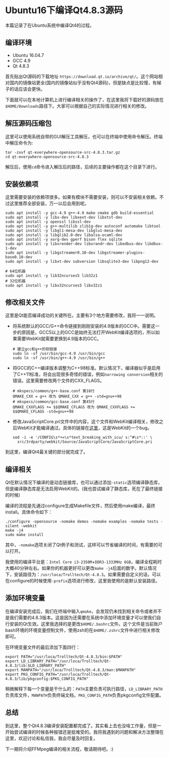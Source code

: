 # Ubuntu16下编译Qt4.8.3源码


本篇记录了在Ubuntu系统中编译Qt4的过程。

<!--more-->

## 编译环境

+ Ubuntu 16.04.7
+ GCC 4.9
+ Qt 4.8.3

首先贴出Qt源码的下载地址 `https://download.qt.io/archive/qt/`。这个网站相对国内的镜像站更全(国内的镜像站似乎没有Qt4源码)，但是缺点是比较慢，有梯子的话应该会更快。

下面就可以在本地计算机上进行编译相关的操作了，在这里我将下载好的源码放在 `$HOME/Downloads`路径下。大家可以根据自己的实际情况进行相关的修改。

## 解压源码压缩包

这里可以使用系统自带的GUI解压工具解压，也可以在终端中使用命令解压。终端中解压命令为:

```shell
tar -zxvf qt-everywhere-opensource-src-4.8.3.tar.gz
cd qt-everywhere-opensource-src-4.8.3
```

解压后，使用```cd```命令进入解压后的路径，后续的主要操作都在这个目录下进行。

## 安装依赖项

这里需要安装的依赖项很多。如果有模块不需要安装，则可以不安装相关依赖。不过这里推荐全部安装，万一以后会用到呢。

```shell
sudo apt install -y gcc-4.9 g++-4.9 make cmake gdb build-essential
sudo apt install -y libx-dev libxext-dev libxtst-dev
sudo apt install -y openssl libssl-dev
sudo apt install -y g++-multilib zlib1g-dev autoconf automake libtool
sudo apt install -y libgl1-mesa-dev libglu1-mesa-dev
sudo apt install -y libglib2.0-dev libalsa-ocaml-dev
sudo apt install -y xorg-dev gperf bison flex sqlite
sudo apt install -y libxrender-dev libxrandr-dev libedbus-dev libdbus-1-dev
sudo apt install -y libgstreamer0.10-dev libgstreamer-plugins-base0.10-dev
sudo apt install -y libxt-dev subversion libsqlite3-dev libpng12-dev 

# 64位机器
sudo apt install -y lib32ncurses5 lib32z1
# 32位机器
sudo apt install -y libx32ncurses5 libx32z1
```

## 修改相关文件

这里是Qt能否编译成功的关键所在。主要有3个地方需要修改，我将一一说明。

+ 将系统默认的GCC/G++命令链接到刚刚安装的4.9版本的GCC中。需要这一步的原因是，GCC5以上的GCC是始终无法打开WebKit编译选项的，所以如果需要WebKit就需要更换到4.9版本的GCC。

  ```shell
  # 建立gcc和g++的软链接
  sudo ln -sf /usr/bin/gcc-4.9 /usr/bin/gcc
  sudo ln -sf /usr/bin/g++-4.9 /usr/bin/g++
  ```

+ 将GCC的C++编译版本调整为C++98标准。默认情况下，编译器似乎是启用了C++11标准，将会出现很多奇怪的错误，例如```narrowing conversion```相关的错误。这里需要修改两个文件的CXX_FLAGS。

  ```shell
  # mkspecs/common/g++-base.conf 第18行
  QMAKE_CXX = g++ 改为 QMAKE_CXX = g++ -std=gnu++98
  # mkspecs/common/gcc-base.conf 第45行
  QMAKE_CXXFLAGS += $$QMAKE_CFLAGS 改为 QMAKE_CXXFLAGS += $$QMAKE_CFLAGS -std=gnu++98
  ```

+ 修改JavaScriptCore.pri文件中的内容，这个文件和WebKit编译相关，修改之后WebKit才能编译通过。具体的链接在[这里](https://bugs.webkit.org/show_bug.cgi?id=82824)，这是WebKit的一个bug。

  ```shell
  sed -i -e '/CONFIG\s*+=\s*text_breaking_with_icu/ s:^#\s*::' \
  	src/3rdparty/webkit/Source/JavaScriptCore/JavaScriptCore.pri
  ```

到这里，编译Qt4最关键的部分就完成了。

## 编译相关

Qt在默认情况下编译的是动态链接库，也可以通过添加```-static```选项编译静态库，但是编译静态库是无法启用WebKit的。(我也尝试编译了静态库，死在了最终链接的时候)

编译的流程是先通过configure生成Makefile文件，然后使用make编译，最终install。具体命令如下：

```shell
./configure -opensource -nomake demos -nomake examples -nomake tests -silent -webkit
make -j4
sudo make install
```

其中，```-nomake```选项关闭了Qt例子和测试，这样可以节省编译的时间，有需要的可以打开。

我使用的编译平台是：```Intel Core i3-2350M```+```DDR3-1333MHz 6GB```，编译全程耗时大概40分钟左右。如果你的机器更好可以更改```make -j4```后面的数字。默认情况下，安装路径为：```/usr/loca/Trolltech/Qt-4.8.3```。如果需要自定义的话，可以在configure的时候使用```-prefix```选项进行修改，这里我使用的是默认安装路径。

## 添加环境变量

在编译安装完成后，我们在终端中输入```qmake```，会发现仍未找到相关命令或者并不是我们需要的4.8.3版本。这是因为还需要在系统中添加环境变量才可以使我们自行安装的Qt生效。这里我选择的是更改```$HOME/.bashrc```文件。这个文件是当前账户bash环境的环境变量控制文件，使用zsh的在```$HOME/.zshrc```文件中进行相关修改即可。

在环境变量文件的最后添加下面四行：

```shell
export PATH="/usr/loca/Trolltech/Qt-4.8.3/bin:$PATH"
export LD_LIBRARY_PATH="/usr/loca/Trolltech/Qt-4.8.3/lib:$LD_LIBRARY_PATH"
export MANPATH="/usr/loca/Trolltech/Qt-4.8.3/man:$MANPATH"
export PKG_CONFIG_PATH="/usr/loca/Trolltech/Qt-4.8.3/lib/pkgconfig:$PKG_CONFIG_PATH"
```

稍微解释下每一个变量是干什么的：```PATH```主要负责可执行路径，```LD_LIBRARY_PATH```负责库文件，```MANPATH```负责终端文档，```PKG_CONFIG_PATH```负责pkgconfig文件配置。

## 总结

到这里，整个Qt4.8.3编译安装配置都完成了。其实看上去也没啥工作量，但是一开始尝试编译的时候各种报错还是挺难受的。我将我遇到的问题和解决方法整理在这里，欢迎讨论和私信我，我会尽量及时回复。

下一期将介绍FFMpeg编译的相关流程，敬请期待吧。:)

